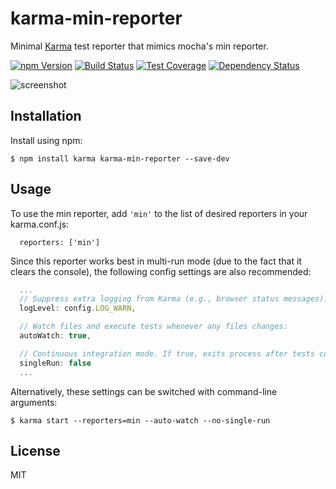 # karma-min-reporter

Minimal [Karma][] test reporter that mimics mocha's min reporter.

[![npm Version][npm-badge]][npm]
[![Build Status][build-badge]][build-status]
[![Test Coverage][coverage-badge]][coverage-result]
[![Dependency Status][dep-badge]][dep-status]

![screenshot](screenshot.png)

## Installation

Install using npm:

    $ npm install karma karma-min-reporter --save-dev

## Usage

To use the min reporter, add `'min'` to the list of desired reporters in your
karma.conf.js:

```
  reporters: ['min']
```

Since this reporter works best in multi-run mode (due to the fact that it
clears the console), the following config settings are also recommended:

```js
  ...
  // Suppress extra logging from Karma (e.g., browser status messages):
  logLevel: config.LOG_WARN,

  // Watch files and execute tests whenever any files changes:
  autoWatch: true,

  // Continuous integration mode. If true, exits process after tests complete.
  singleRun: false
  ...
```

Alternatively, these settings can be switched with command-line arguments:

    $ karma start --reporters=min --auto-watch --no-single-run

## License

MIT

[build-badge]: https://img.shields.io/travis/jimf/karma-min-reporter/master.svg
[build-status]: https://travis-ci.org/jimf/karma-min-reporter
[npm-badge]: https://img.shields.io/npm/v/karma-min-reporter.svg
[npm]: https://www.npmjs.org/package/karma-min-reporter
[coverage-badge]: https://img.shields.io/coveralls/jimf/karma-min-reporter.svg
[coverage-result]: https://coveralls.io/r/jimf/karma-min-reporter
[dep-badge]: https://img.shields.io/david/jimf/karma-min-reporter.svg
[dep-status]: https://david-dm.org/jimf/karma-min-reporter
[Karma]: https://karma-runner.github.io
